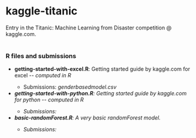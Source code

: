 kaggle-titanic
==============

Entry in the Titanic: Machine Learning from Disaster competition @ kaggle.com.
<br /><br />

<h3>R files and submissions</h3>
<ul>
<li><strong>getting-started-with-excel.R</strong>: Getting started guide by kaggle.com for excel -- <em>computed in R</em></li>
<ul>
<li>Submissions: <em>genderbasedmodel.csv</li>
</ul>
<li><strong>getting-started-with-python.R</strong>: Getting started guide by kaggle.com for python -- <em>computed in R</em></li>
<ul>
<li>Submissions:</li>
</ul>
<li><strong>basic-randomForest.R</strong>: A very basic randomForest model.</li>
<ul>
<li>Submissions:</li>
</ul>
</ul>
